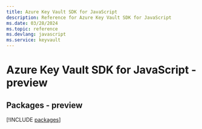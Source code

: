 ```yaml
---
title: Azure Key Vault SDK for JavaScript
description: Reference for Azure Key Vault SDK for JavaScript
ms.date: 03/28/2024
ms.topic: reference
ms.devlang: javascript
ms.service: keyvault
---
```

# Azure Key Vault SDK for JavaScript - preview
## Packages - preview
[!INCLUDE [packages](key-vault-index.md)]